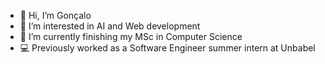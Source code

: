 - 👋 Hi, I’m Gonçalo
- 👀 I’m interested in AI and Web development 
- 🌱 I’m currently finishing my MSc in Computer Science
- 💻 Previously worked as a Software Engineer summer intern at Unbabel

<!---
falc00/falc00 is a ✨ special ✨ repository because its `README.md` (this file) appears on your GitHub profile.
You can click the Preview link to take a look at your changes.
--->
